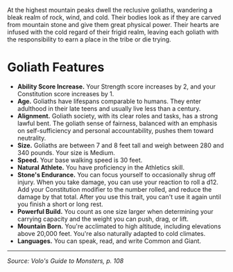 At the highest mountain peaks dwell the reclusive goliaths, wandering a bleak realm of rock, wind, and cold. Their bodies look as if they are carved from mountain stone and give them great physical power. Their hearts are infused with the cold regard of their frigid realm, leaving each goliath with the responsibility to earn a place in the tribe or die trying.

# Goliath Features

 * **Ability Score Increase.** Your Strength score increases by 2, and your Constitution score increases by 1.
 * **Age.** Goliaths have lifespans comparable to humans. They enter adulthood in their late teens and usually live less than a century.
 * **Alignment.** Goliath society, with its clear roles and tasks, has a strong lawful bent. The goliath sense of fairness, balanced with an emphasis on self-sufficiency and personal accountability, pushes them toward neutrality.
 * **Size.** Goliaths are between 7 and 8 feet tall and weigh between 280 and 340 pounds. Your size is Medium.
 * **Speed.** Your base walking speed is 30 feet.
 * **Natural Athlete.** You have proficiency in the Athletics skill.
 * **Stone's Endurance.** You can focus yourself to occasionally shrug off injury. When you take damage, you can use your reaction to roll a d12. Add your Constitution modifier to the number rolled, and reduce the damage by that total. After you use this trait, you can't use it again until you finish a short or long rest.
 * **Powerful Build.** You count as one size larger when determining your carrying capacity and the weight you can push, drag, or lift.
 * **Mountain Born.** You're acclimated to high altitude, including elevations above 20,000 feet. You're also naturally adapted to cold climates.
 * **Languages.** You can speak, read, and write Common and Giant.

----

*Source: Volo's Guide to Monsters, p. 108*